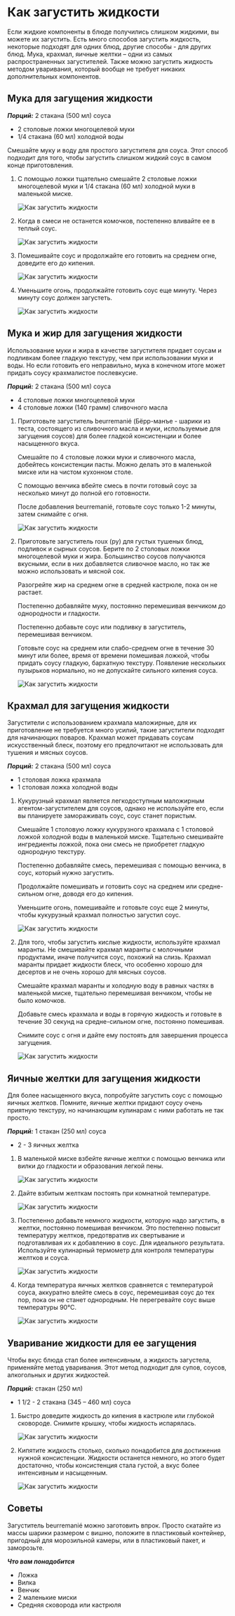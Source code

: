 # Как загустить жидкости
Если жидкие компоненты в блюде получились слишком жидкими, вы можете их загустить. Есть много способов загустить жидкость, некоторые подходят для одних блюд, другие способы - для других блюд. Мука, крахмал, яичные желтки – одни из самых распространенных загустителей. Также можно загустить жидкость методом уваривания, который вообще не требует никаких дополнительных компонентов.

## Мука для загущения жидкости

***Порций:*** 2 стакана (500 мл) соуса

- 2 столовые ложки многоцелевой муки
- 1/4 стакана (60 мл) холодной воды

Смешайте муку и воду для простого загустителя для соуса. Этот способ подходит для того, чтобы загустить слишком жидкий соус в самом конце приготовления.

1. С помощью ложки тщательно смешайте 2 столовые ложки многоцелевой муки и 1/4 стакана (60 мл) холодной муки в маленькой миске.

    ![Как загустить жидкости](/images/Kulinar/Sovet/thicken-Liquids-Step-1.jpg 'Как загустить жидкости')

2. Когда в смеси не останется комочков, постепенно вливайте ее в теплый соус.

    ![Как загустить жидкости](/images/Kulinar/Sovet/thicken-Liquids-Step-2.jpg 'Как загустить жидкости')

3. Помешивайте соус и продолжайте его готовить на среднем огне, доведите его до кипения.

    ![Как загустить жидкости](/images/Kulinar/Sovet/thicken-Liquids-Step-3.jpg 'Как загустить жидкости')

4. Уменьшите огонь, продолжайте готовить соус еще минуту. Через минуту соус должен загустеть.

    ![Как загустить жидкости](/images/Kulinar/Sovet/thicken-Liquids-Step-4.jpg 'Как загустить жидкости')

## Мука и жир для загущения жидкости
Использование муки и жира в качестве загустителя придает соусам и подливкам более гладкую текстуру, чем при использовании муки и воды. Но если готовить его неправильно, мука в конечном итоге может придать соусу крахмалистое послевкусие.

***Порций:*** 2 стакана (500 мл) соуса

- 4 столовые ложки многоцелевой муки
- 4 столовые ложки (140 грамм) сливочного масла

1. Приготовьте загуститель beurremanié (Бёрр-манъе - шарики из теста, состоящего из сливочного масла и муки, используемые для загущения соусов) для более гладкой консистенции и более насыщенного вкуса.

    Смешайте по 4 столовые ложки муки и сливочного масла, добейтесь консистенции пасты. Можно делать это в маленькой миске или на чистом кухонном столе.

    С помощью венчика вбейте смесь в почти готовый соус за несколько минут до полной его готовности.

    После добавления beurremanié, готовьте соус только 1-2 минуты, затем снимайте с огня.

    ![Как загустить жидкости](/images/Kulinar/Sovet/thicken-Liquids-Step-5.jpg 'Как загустить жидкости')

2. Приготовьте загуститель roux (ру) для густых тушеных блюд, подливок и сырных соусов. Берите по 2 столовых ложки многоцелевой муки и жира. Большинство соусов получаются вкусными, если в них добавляется сливочное масло, но так же можно использовать и мясной сок.

    Разогрейте жир на среднем огне в средней кастрюле, пока он не растает.

    Постепенно добавляйте муку, постоянно перемешивая венчиком до однородности и гладкости.

    Постепенно добавьте соус или подливку в загуститель, перемешивая венчиком.

    Готовьте соус на среднем или слабо-среднем огне в течение 30 минут или более, время от времени помешивая ложкой, чтобы придать соусу гладкую, бархатную текстуру. Появление нескольких пузырьков нормально, но не допускайте сильного кипения соуса.

    ![Как загустить жидкости](/images/Kulinar/Sovet/thicken-Liquids-Step-6.jpg 'Как загустить жидкости')

## Крахмал для загущения жидкости
Загустители с использованием крахмала маложирные, для их приготовление не требуется много усилий, такие загустители подходят для начинающих поваров. Крахмал может придавать соусам искусственный блеск, поэтому его предпочитают не использовать для тушения и мясных соусов.

***Порций:*** 2 стакана (500 мл) соуса

- 1 столовая ложка крахмала
- 1 столовая ложка холодной воды

1. Кукурузный крахмал является легкодоступным маложирным агентом-загустителем для соусов, однако не используйте его, если вы планируете замораживать соус, соус станет пористым.

    Смешайте 1 столовую ложку кукурузного крахмала с 1 столовой ложкой холодной воды в маленькой миске. Тщательно смешивайте ингредиенты ложкой, пока они смесь не приобретет гладкую однородную текстуру.

    Постепенно добавляйте смесь, перемешивая с помощью венчика, в соус, который нужно загустить.

    Продолжайте помешивать и готовить соус на среднем или средне-сильном огне, доводя его до кипения.

    Уменьшите огонь, помешивайте и готовьте соус еще 2 минуты, чтобы кукурузный крахмал полностью загустил соус.

    ![Как загустить жидкости](/images/Kulinar/Sovet/thicken-Liquids-Step-7.jpg 'Как загустить жидкости')

2. Для того, чтобы загустить кислые жидкости, используйте крахмал маранты. Не смешивайте крахмал маранты с молочными продуктами, иначе получится соус, похожий на слизь. Крахмал маранты придает жидкости блеск, что особенно хорошо для десертов и не очень хорошо для мясных соусов.

    Смешайте крахмал маранты и холодную воду в равных частях в маленькой миске, тщательно перемешивая венчиком, чтобы не было комочков.

    Добавьте смесь крахмала и воды в горячую жидкость и готовьте в течение 30 секунд на средне-сильном огне, постоянно помешивая.

    Снимите соус с огня и дайте ему постоять для завершения процесса загущения.

    ![Как загустить жидкости](/images/Kulinar/Sovet/thicken-Liquids-Step-8.jpg 'Как загустить жидкости')

## Яичные желтки для загущения жидкости
Для более насыщенного вкуса, попробуйте загустить соус с помощью яичных желтков. Помните, яичные желтки придают соусу очень приятную текстуру, но начинающим кулинарам с ними работать не так просто.

***Порций:*** 1 стакан (250 мл) соуса

- 2 - 3 яичных желтка

1. В маленькой миске взбейте яичные желтки с помощью венчика или вилки до гладкости и образования легкой пены.

    ![Как загустить жидкости](/images/Kulinar/Sovet/thicken-Liquids-Step-9.jpg 'Как загустить жидкости')

2. Дайте взбитым желткам постоять при комнатной температуре.

    ![Как загустить жидкости](/images/Kulinar/Sovet/thicken-Liquids-Step-10.jpg 'Как загустить жидкости')

3. Постепенно добавьте немного жидкости, которую надо загустить, в желтки, постоянно помешивая венчиком. Это постепенно повысит температуру желтков, предотвратив их свертывание и подготавливая их к добавлению в соус. Для идеального результата. Используйте кулинарный термометр для контроля температуры желтков и соуса.

    ![Как загустить жидкости](/images/Kulinar/Sovet/thicken-Liquids-Step-11.jpg 'Как загустить жидкости')

4. Когда температура яичных желтков сравняется с температурой соуса, аккуратно влейте смесь в соус, перемешивая соус до тех пор, пока он не станет однородным. Не перегревайте соус выше температуры 90°C.

    ![Как загустить жидкости](/images/Kulinar/Sovet/thicken-Liquids-Step-12.jpg 'Как загустить жидкости')

## Уваривание жидкости для ее загущения
Чтобы вкус блюда стал более интенсивным, а жидкость загустела, применяйте метод уваривания. Этот метод подходит для супов, соусов, алкогольных и других жидкостей.

***Порций:*** стакан (250 мл)

- 1 1/2 - 2 стакана (345 – 460 мл) соуса

1. Быстро доведите жидкость до кипения в кастрюле или глубокой сковороде. Снимите крышку, чтобы жидкость испарялась.

    ![Как загустить жидкости](/images/Kulinar/Sovet/thicken-Liquids-Step-13.jpg 'Как загустить жидкости')

2. Кипятите жидкость столько, сколько понадобится для достижения нужной консистенции. Жидкости останется немного, но этого будет достаточно, чтобы консистенция стала густой, а вкус более интенсивным и насыщенным.

    ![Как загустить жидкости](/images/Kulinar/Sovet/thicken-Liquids-Step-14.jpg 'Как загустить жидкости')

## Советы
Загуститель beurremanié можно заготовить впрок. Просто скатайте из массы шарики размером с вишню, положите в пластиковый контейнер, пригодный для морозильной камеры, или в пластиковый пакет, и заморозьте.

***Что вам понадобится***

- Ложка
- Вилка
- Венчик
- 2 маленькие миски
- Средняя сковорода или кастрюля
